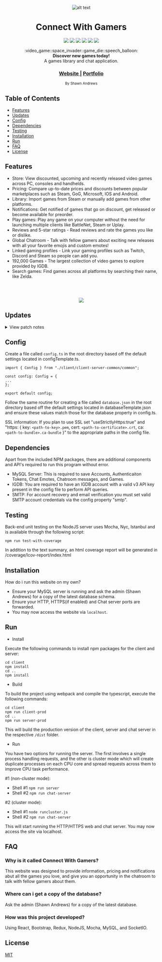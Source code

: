 <div align="center">

  ![alt text](https://i.imgur.com/UfeBmAp.gif "logo")

  <h1>Connect With Gamers</h1>
</div>
<p align="center">
    <a href="https://travis-ci.org/ShawnAndrews/ConnectWithGamers" alt="Build Status">
        <img src="https://travis-ci.org/ShawnAndrews/ConnectWithGamers.svg?branch=master" /></a>
    <a href="https://codecov.io/gh/ShawnAndrews/ConnectWithGamers/" alt="Build Status">
        <img src="https://codecov.io/gh/shawnandrews/connectwithgamers/branch/master/graph/badge.svg" /></a>
    <a href="http://connectwithgamers.com/" alt="connectwithgamers.com">
        <img src="https://img.shields.io/website-up-down-green-red/http/shields.io.svg" /></a>
    <a href="https://david-dm.org/shawnandrews/connectwithgamers" alt="David">
        <img src="https://david-dm.org/shawnandrews/connectwithgamers.svg" /></a>
    <a href="https://github.com/ShawnAndrews/ConnectWithGamers" alt="GitHub release">
        <img src="https://img.shields.io/github/release/shawnandrews/connectwithgamers.svg" /></a>
    <a href="https://github.com/ShawnAndrews/ConnectWithGamers/blob/master/LICENSE" alt="GitHub license">
        <img src="https://img.shields.io/github/license/shawnandrews/connectwithgamers.svg" /></a>
</p>
<div align="center">
  :video_game::space_invader::game_die::speech_balloon:
</div>
<div align="center">
  <strong>Discover new games today!</strong>
</div>
<div align="center">
  A games library and chat application.
</div>

<div align="center">
  <h3>
    <a href="http://www.connectwithgamers.com">
      Website
    </a>
    <span> | </span>
    <a href="http://www.saportfolio.ca">
      Portfolio
    </a>
  </h3>
</div>

<div align="center">
  <sub>By Shawn Andrews</sub>
</div>

## Table of Contents
- [Features](#features)
- [Updates](#updates)
- [Config](#config)
- [Dependencies](#dependencies)
- [Testing](#testing)
- [Installation](#installation)
- [Run](#run)
- [FAQ](#faq)
- [License](#license)

## Features
- Store: View discounted, upcoming and recently released video games across PC, consoles and handhelds.
- Pricing: Compare up-to-date prices and discounts between popular marketplaces such as Steam, GoG, Microsoft, IOS and Android.
- Library: Import games from Steam or manually add games from other platforms.
- Notifications: Get notified of games that go on discount, get released or become available for preorder.
- Play games: Play any game on your computer without the need for launching multiple clients like BattleNet, Steam or Uplay.
- Reviews and 5-star ratings - Read reviews and rate the games you like or dislike.
- Global Chatroom - Talk with fellow gamers about exciting new releases with all your favorite emojis and custom emotes!
- Linked gaming profiles - Link your gaming profiles such as Twitch, Discord and Steam so people can add you.
- 192,000 Games - The largest collection of video games to explore provided by IGDB.
- Search games: Find games across all platforms by searching their name, like Zelda.

<br/>

<p align="center">
  <br>
  <img src="https://i.imgur.com/kIVXbcV.jpg" />
</p>

## Updates

<details>
  <summary>View patch notes</summary>
  
  
> v1.0
> 
> - Initial release
>
> v1.1
> 
> - Account login
>     * Updated login, signup button
>     * Updated Remember Me slider
> - Account Settings
>     * Added ability to change password
>     * Changed saving individual settings into one save button
>     * Added ability to Add/Update/Delete profile pictures
>          * Using Imgur image hosting
>     * Added slider to expand and collapse gaming links
> - Chatroom
>     * Added text to show if message was Today, Yesterday, etc for improved readability
>     * Added iMessage chat bubbles
>          * Clickable to show time stamp
>     * Updated send bar to send messages
>     * Updated screen to view users in chatroom
>          * Updated UI
>          * Added text to show how long ago was the last activity of a user
> - Menu
>     * Added Game Trailer vidoes
>     * Added Steam Reviews
>     * Added ability to search games by genre
>     * Changed Popular Games By Platform to Exclusive Games By Platform
>     * Added Read More for long summaries for improved readability
>     * Added clickable platforms and genres
>
> v1.2
>
> - Chatroom
>     * Added top and side nav bar
>     * Moved User List to side nav
>          * Updated user list UI
>          * Added multi-bubble for subsequent messages from the same person
>          * Added ability to use pictures in messages
> - Menu
>     * Updated Game Screen UI
> - Account
>     * Added email verification
>          * Email sent on account creation and resent on request
> - Other
>     * Added SSL support
>     * Code cleanup
>          * Add comments
>          * Split heavy files into smaller ones
>          * Seperate components into container and presentational components
>
> v1.3
>
> - Menu
>     * Added Gaming Profiles
>          * Ability to view your followed live Twitch streams
>          * Ability to view your Steam friends list
>          * Ability to copy your Discord server's link to send to friends
>
> v1.4
>
> - Login
>     * Updated login screen to be fullscreen
> - Chatroom
>     * Updated chatrooms
>          * Severals new channels for the most popular video games
>     * Added user list bar
>          * Ability to see other user's time of most recent activity
>          * Ability to click on a user for more detailed information
>     * Added search feature
>          * Find users by name for more detailed information
>     * Added settings feature
>          * View all emotes available and who uploaded them
>          * Create your own custom emote
>     * Updated messaging
>          * Ability to use Emojis, Animated Emojis, and image attachments
>
> v1.5
>
> - Login
>     * Added back button
> - Menu
>     * Updated promotional infographic
>     * Updated to include news popular, upcoming and recent games as well as gaming news articles
>     * Added Advanced Search feature
>          * Includes 4 filters, Popularity, Category, Genre and Platform
>          * Includes sorting by Release Date, Popularity, and Alphabetic
>          * Easy to use simply by swiping left on any menu screen
>     * Updated results screen
>          * Increased games shown to 50
>          * Updated game information to include pricing, genres and steam link (where applicable)
>
> v1.6
>
> - Added fully-responsive across all devices
> - Redesigned UI
>
> v2.0 (Coming Soon)
</details>

## Config
Create a file called ``config.ts`` in the root directory based off the default settings located in configTemplate.ts.

```
import { Config } from "./client/client-server-common/common";

const config: Config = { 
... 
};

export default config;
```

Follow the same routine for creating a file called ``database.json`` in the root directory based off the default settings located in databaseTemplate.json and ensure these values match those for the database property in config.ts.

SSL information: If you plan to use SSL set "useStrictlyHttps:true" and "https: { key: `<path-to-key>.pem`, cert: `<path-to-certificate>.crt`, ca: `<path-to-bundle>.ca-bundle` }" to the appropriate paths in the config file.

## Dependencies
Apart from the included NPM packages, there are additional components and API's required to run this program without error.
- MySQL Server: This is required to save Accounts, Authenticaiton Tokens, Chat Emotes, Chatroom messages, and Games.
- IGDB: You are required to have an IGDB account with a valid v3 API key present in the config file to perform API queries.
- SMTP: For account recovery and email verification you must set valid SMTP account credentials via the config property "smtp".

## Testing
Back-end unit testing on the NodeJS server uses Mocha, Nyc, Istanbul and is available through the following script:

```
npm run test-with-coverage
```

In addition to the text summary, an html coverage report will be generated in /coverage/lcov-report/index.html

## Installation
How do i run this website on my own?
- Ensure your MySQL server is running and ask the admin (Shawn Andrews) for a copy of the latest database schema.
- Ensure your HTTP, HTTPS(if enabled) and Chat server ports are forwarded.
- You may now access the website via ``localhost``.

## Run

- Install

Execute the following commands to install npm packages for the client and server:
```
cd client
npm install
cd ..
npm install
```

- Build

To build the project using webpack and compile the typescript, execute the following commands:
```
cd client
npm run client-prod
cd ..
npm run server-prod
```

This will build the production version of the client, server and chat server in the respective ``/dist`` folder.

- Run

You have two options for running the server. The first involves a single process handling requests, and the other is cluster mode which will create duplicate processes on each CPU core and spread requests across them to improve CPU task performance.

#1 (non-cluster mode): 

- Shell #1 ```npm run server```
- Shell #2 ```npm run chat-server```

#2 (cluster mode):

- Shell #1 ```node runcluster.js```
- Shell #2 ```npm run chat-server```

This will start running the HTTP/HTTPS web and chat server. You may now access the site via localhost.

## FAQ
### Why is it called Connect With Gamers?
This website was designed to provide information, pricing and notifications abut all the games you love, and give you an opportunity in the chatroom to talk with fellow gamers about them.

### Where can i get a copy of the database?
Ask the admin (Shawn Andrews) for a copy of the latest database.

### How was this project developed?
Using React, Bootstrap, Redux, NodeJS, Mocha, MySQL, and SocketIO.

## License
[MIT](https://tldrlegal.com/license/mit-license)

